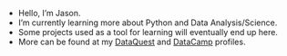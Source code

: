 - Hello, I’m Jason.
- I’m currently learning more about Python and Data Analysis/Science.
- Some projects used as a tool for learning will eventually end up here.
- More can be found at my [DataQuest](https://app.dataquest.io/profile/jason.burrows1) and [DataCamp](https://www.datacamp.com/profile/jasonburrows1) profiles.
